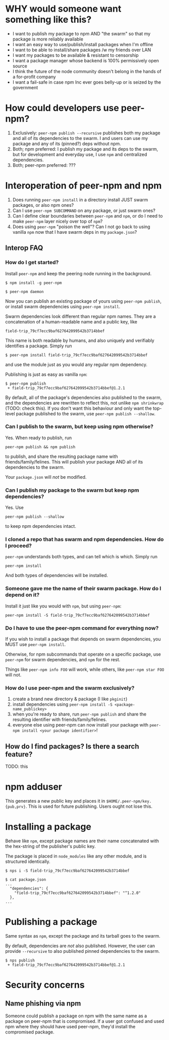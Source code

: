 # WHY would someone want something like this?

- I want to publish my package to npm AND "the swarm" so that my package is more
  reliably available
- I want an easy way to use/publish/install packages when I'm offline
- I want to be able to install/share packages /w my friends over LAN
- I want my packages to be available & resistant to censorship
- I want a package manager whose backend is 100% permissively open source
- I think the future of the node community doesn't belong in the hands of a
  for-profit company
- I want a fail-safe in case npm Inc ever goes belly-up or is seized by the
  government


# How could developers use peer-npm?

1. Exclusively: `peer-npm publish --recursive` publishes both my package and all
   of its dependencies to the swarm. I and users can use my package and any of
   its (pinned?) deps without npm.
2. Both; npm preferred: I publish my package and its deps to the swarm, but for
   development and everyday use, I use `npm` and centralized dependencies.
3. Both; peer-npm preferred: ???


# Interoperation of peer-npm and npm

1. Does running `peer-npm install` in a directory install JUST swarm packages,
   or also npm ones?
2. Can I use `peer-npm SUBCOMMAND` on any package, or just swarm ones?
3. Can I define clear boundaries between `peer-npm` and `npm`, or do I need to
   make `peer-npm` layer nicely over top of `npm`?
4. Does using `peer-npm` "poison the well"? Can I not go back to using vanilla
   `npm` now that I have swarm deps in my `package.json`?

## Interop FAQ

### How do I get started?

Install `peer-npm` and keep the peering node running in the background.

```
$ npm install -g peer-npm

$ peer-npm daemon
```

Now you can publish an existing package of yours using `peer-npm publish`, or
install swarm dependencies using `peer-npm install`.

Swarm dependencies look different than regular npm names. They are a
concatenation of a human-readable name and a public key, like

```
field-trip_79cf7ecc9baf627642099542b3714bbef
```

This name is both readable by humans, and also uniquely and verifiably
identifies a package. Simply run

```
$ peer-npm install field-trip_79cf7ecc9baf627642099542b3714bbef
```

and use the module just as you would any regular npm dependency.

Publishing is just as easy as vanilla `npm`:

```
$ peer-npm publish
 + field-trip_79cf7ecc9baf627642099542b3714bbef@1.2.1
```

By default, all of the package's dependencies also published to the swarm, and
the dependencies are rewritten to reflect this, not unlike `npm shrinkwrap`
(TODO: check this). If you don't want this behaviour and only want the top-level
package published to the swarm, use `peer-npm publish --shallow`.


### Can I publish to the swarm, but keep using npm otherwise?

Yes. When ready to publish, run

```
peer-npm publish && npm publish
```

to publish, and share the resulting package name with friends/family/felines.
This will publish your package AND all of its dependencies to the swarm.

Your `package.json` will *not* be modified.

### Can I publish my package to the swarm but keep npm dependencies?

Yes. Use

```
peer-npm publish --shallow
```

to keep npm dependencies intact.

### I cloned a repo that has swarm and npm dependencies. How do I proceed?

`peer-npm` understands both types, and can tell which is which. Simply run

```
peer-npm install
```

And both types of dependencies will be installed.

### Someone gave me the name of their swarm package. How do I depend on it?

Install it just like you would with `npm`, but using `peer-npm`:

```
peer-npm install -S field-trip_79cf7ecc9baf627642099542b3714bbef
```

### Do I have to use the peer-npm command for everything now?

If you wish to install a package that depends on swarm dependencies, you MUST
use `peer-npm install`.

Otherwise, for npm subcommands that operate on a specific package, use
`peer-npm` for swarm dependencies, and `npm` for the rest.

Things like `peer-npm info FOO` will work, while others, like `peer-npm star
FOO` will not.

### How do I use peer-npm and the swarm exclusively?

1. create a brand new directory & package (I like `pkginit`)
2. install dependencies using `peer-npm install -S <package-name_publickey>`
3. when you're ready to share, run `peer-npm publish` and share the resulting
   identifier with friends/family/felines.
4. everyone else using peer-npm can now install your package with `peer-npm
   install <your package identifier>`!

## How do I find packages? Is there a search feature?

TODO: this



# npm adduser

This generates a new public key and places it in
`$HOME/.peer-npm/key.{pub,prv}`. This is used for future publishing. Users ought
not lose this.


# Installing a package

Behave like `npm`, except package names are their name concatenated with the
hex-string of the publisher's public key.

The package is placed in `node_modules` like any other module, and is structured
identically.

```
$ nps i -S field-trip_79cf7ecc9baf627642099542b3714bbef

$ cat package.json
...
  "dependencies": {
    "field-trip_79cf7ecc9baf627642099542b3714bbef": "^1.2.0"
  },
...
```

# Publishing a package

Same syntax as `npm`, except the package and its tarball goes to the swarm.

By default, dependencies are *not* also published. However, the user can provide
`--recursive` to also published pinned dependencies to the swarm.

```
$ nps publish
 + field-trip_79cf7ecc9baf627642099542b3714bbef@1.2.1
```


# Security concerns

## Name phishing via npm

Someone could publish a package on npm with the same name as a package on
peer-npm that is compromised. If a user got confused and used npm where they
should have used peer-npm, they'd install the compromised package.

